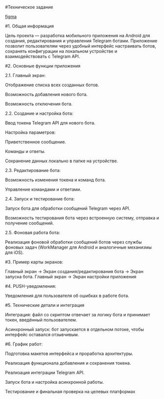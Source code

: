 #Техническое задание

[figma](https://www.figma.com/design/kYeqiaY4KXlTrpsDKWjFZp/mobile-app?node-id=0-1&node-type=canvas&t=du2Q6W5ZPkn2QI4D-0)

#1. Общая информация 

Цель проекта — разработка мобильного приложения на Android для создания, редактирования и управления Telegram ботами. Приложение позволит пользователям через удобный интерфейс настраивать ботов, сохранять конфигурации на локальном устройстве и взаимодействовать с Telegram API. 

#2. Основные функции приложения 

  2.1. Главный экран: 

  Отображение списка всех созданных ботов. 

  Возможность добавления нового бота. 

  Возможность отключения бота. 

  2.2. Создание и настройка бота: 

  Ввод токена Telegram API для нового бота. 

  Настройка параметров: 

  Приветственное сообщение. 

  Команды и ответы. 

  Сохранение данных локально в папке на устройстве. 

  2.3. Редактирование бота: 

  Возможность изменения токена и команд бота. 

  Управление командами и ответами. 

  2.4. Запуск и тестирование бота: 

  Запуск бота для обработки сообщений Telegram через API. 

  Возможность тестирования бота через встроенную систему, отправка и получение сообщений. 

  2.5. Фоновая работа бота: 

  Реализация фоновой обработки сообщений ботов через службы фоновых задач (WorkManager для Android и аналогичные механизмы для iOS). 

#3. Пример карты экранов: 

Главный экран → Экран создания/редактирования бота → Экран запуска бота. 
Главный экран → Экран настройки приложения 

#4. PUSH-уведомления: 

Уведомления для пользователя об ошибках в работе бота. 

#5. Технические детали и интеграция 

Интеграция: файл со скриптом отвечает за логику бота и принимает токен, введённый пользователем. 

Асинхронный запуск: бот запускается в отдельном потоке, чтобы интерфейс оставался отзывчивым. 

#6. График работ: 

Подготовка макетов интерфейса и проработка архитектуры. 

Реализация функционала добавления и сохранения токена. 

Реализация интеграции Telegram API.

Запуск бота и настройка асинхронной работы. 

Тестирование и финальная проверка на целевых платформах 
